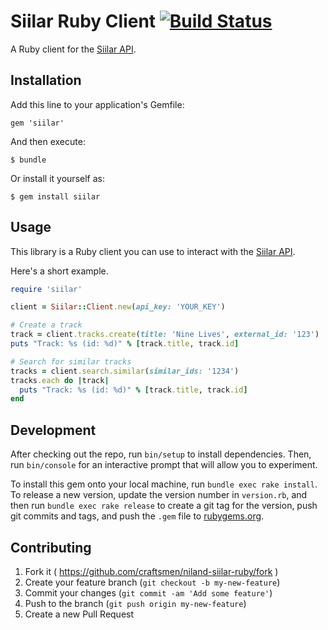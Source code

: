 # Siilar Ruby Client [![Build Status](https://travis-ci.org/craftsmen/niland-siilar-ruby.svg?branch=better-methods-names)](https://travis-ci.org/craftsmen/niland-siilar-ruby)

A Ruby client for the [Siilar API](http://api.niland.io/1.0/doc/).

## Installation

Add this line to your application's Gemfile:

    gem 'siilar'

And then execute:

    $ bundle

Or install it yourself as:

    $ gem install siilar

## Usage

This library is a Ruby client you can use to interact with the [Siilar API](http://api.niland.io/1.0/doc/).

Here's a short example.

```ruby
require 'siilar'

client = Siilar::Client.new(api_key: 'YOUR_KEY')

# Create a track
track = client.tracks.create(title: 'Nine Lives', external_id: '123')
puts "Track: %s (id: %d)" % [track.title, track.id]

# Search for similar tracks
tracks = client.search.similar(similar_ids: '1234')
tracks.each do |track|
  puts "Track: %s (id: %d)" % [track.title, track.id]
end
```

## Development

After checking out the repo, run `bin/setup` to install dependencies. Then, run `bin/console` for an interactive prompt that will allow you to experiment.

To install this gem onto your local machine, run `bundle exec rake install`. To release a new version, update the version number in `version.rb`, and then run `bundle exec rake release` to create a git tag for the version, push git commits and tags, and push the `.gem` file to [rubygems.org](https://rubygems.org).

## Contributing

1. Fork it ( https://github.com/craftsmen/niland-siilar-ruby/fork )
2. Create your feature branch (`git checkout -b my-new-feature`)
3. Commit your changes (`git commit -am 'Add some feature'`)
4. Push to the branch (`git push origin my-new-feature`)
5. Create a new Pull Request

